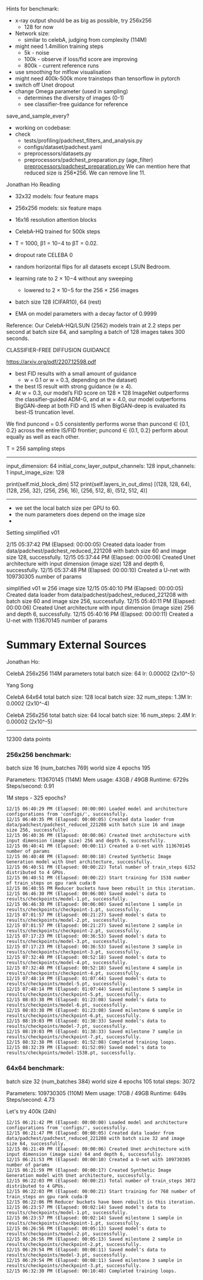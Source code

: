 Hints for benchmark:
- x-ray output should be as big as possible, try 256x256
	- 128 for now
- Network size:
	- similar to celebA, judging from complexity (114M)
- might need 1.4million training steps
	- 5k - noise
	- 100k - observe if loss/fid score are improving
	- 800k - current reference runs
- use smoothing for mlflow visualisation
- might need 400k-500k more trainsteps than tensorflow in pytorch
- switch off Unet dropout
- change Omega parameter (used in sampling)
	- determines the diversity of images (0-1)
	- see classifier-free guidance for reference




save_and_sample_every?


- working on codebase:
- check 
	- tests/profiling/padchest_filters_and_analysis.py
	- configs/dataset/padchest.yaml
	- preprocessors/datasets.py
	- preprocessors/padchest_preparation.py (age_filter)
[preprocessors/padchest_preparation.py](https://github.com/1QB-Information-Technologies/Diffusion-models/pull/618/files/f15e39b857459bf0b4a1bdba40f7a96c44b9d945#diff-c5427a6920793ec2a6438735cbac8b19b0ac2d27c4fad0319b29ae7b396b390a "preprocessors/padchest_preparation.py")
We can mention here that reduced size is 256*256.
We can remove line 11.




Jonathan Ho Reading

- 32x32 models: four feature maps
- 256x256 models: six feature maps
- 16x16 resolution attention blocks
- CelebA-HQ trained for 500k steps

- T = 1000, β1 = 10−4 to βT = 0.02.
- dropout rate CELEBA 0
- random horizontal flips for all datasets except LSUN Bedroom.
- learning rate to 2 × 10−4 without any sweeping
	- lowered to 2 × 10−5 for the 256 × 256 images

- batch size 128 (CIFAR10), 64 (rest) 
- EMA on model parameters with a decay factor of 0.9999

Reference:
Our CelebA-HQ/LSUN (2562) models train at 2.2 steps per second at batch size 64, and sampling a batch of 128 images takes 300 seconds.

CLASSIFIER-FREE DIFFUSION GUIDANCE

https://arxiv.org/pdf/2207.12598.pdf
- best FID results with a small amount of guidance 
	- w = 0.1 or w = 0.3, depending on the dataset)
- the best IS result with strong guidance (w ≥ 4). 
- At w = 0.3, our model’s FID score on 128 × 128 ImageNet outperforms the classifier-guided ADM-G, and at w = 4.0, our model outperforms BigGAN-deep at both FID and IS when BigGAN-deep is evaluated its best-IS truncation level.

We find puncond = 0.5 consistently performs worse than puncond ∈ {0.1, 0.2} across the entire IS/FID frontier; puncond ∈ {0.1, 0.2} perform about equally as well as each other.

T = 256 sampling steps


------------------------

input_dimension: 64
initial_conv_layer_output_channels: 128
input_channels: 1
input_image_size: 128

print(self.mid_block_dim)
512
print(self.layers_in_out_dims)
[(128, 128, 64), (128, 256, 32), (256, 256, 16), (256, 512, 8), (512, 512, 4)]


-------------------
- we set the local batch size per GPU to 60.
- the num parameters does depend on the image size
- 


Setting simplified v01

2/15 05:37:42 PM (Elapsed: 00:00:05) Created data loader from data/padchest/padchest_reduced_221208 with batch size 60 and image size 128, successfully.
12/15 05:37:44 PM (Elapsed: 00:00:06) Created Unet architecture with input dimension (image size) 128 and depth 6, successfully.
12/15 05:37:48 PM (Elapsed: 00:00:10) Created a U-net with 109730305 number of params

simplified v01 w 256 image size
12/15 05:40:10 PM (Elapsed: 00:00:05) Created data loader from data/padchest/padchest_reduced_221208 with batch size 60 and image size 256, successfully.
12/15 05:40:11 PM (Elapsed: 00:00:06) Created Unet architecture with input dimension (image size) 256 and depth 6, successfully.
12/15 05:40:16 PM (Elapsed: 00:00:11) Created a U-net with 113670145 number of params


# Summary External Sources

Jonathan Ho:

CelebA 256x256
114M parameters
total batch size: 64 
lr: 0.00002 (2x10^-5)


Yang Song

CelebA 64x64
total batch size: 128
local batch size: 32
num_steps: 1.3M
lr: 0.0002 (2x10^-4)

CelebA 256x256
total batch size: 64
local batch size: 16
num_steps: 2.4M
lr: 0.00002 (2x10^-5)


----
12300 data points


### 256x256 benchmark:
batch size 16
(num_batches 769)
world size 4
epochs 195


Parameters: 113670145 (114M)
Mem usage: 43GB / 49GB
Runtime: 6729s
Steps/second: 0.91

1M steps - 325 epochs?


	12/15 06:40:29 PM (Elapsed: 00:00:00) Loaded model and architecture configurations from 'configs/', successfully.
	12/15 06:40:35 PM (Elapsed: 00:00:05) Created data loader from data/padchest/padchest_reduced_221208 with batch size 16 and image size 256, successfully.
	12/15 06:40:36 PM (Elapsed: 00:00:06) Created Unet architecture with input dimension (image size) 256 and depth 6, successfully.
	12/15 06:40:41 PM (Elapsed: 00:00:11) Created a U-net with 113670145 number of params
	12/15 06:40:48 PM (Elapsed: 00:00:18) Created Synthetic Image Generation model with Unet architecture, successfully.
	12/15 06:40:51 PM (Elapsed: 00:00:22) Total number of train_steps 6152 distributed to 4 GPUs.
	12/15 06:40:51 PM (Elapsed: 00:00:22) Start training for 1538 number of train_steps on gpu rank cuda:0
	12/15 06:40:55 PM Reducer buckets have been rebuilt in this iteration.
	12/15 06:46:30 PM (Elapsed: 00:06:00) Saved model's data to results/checkpoints/model-1.pt, successfully.
	12/15 06:46:30 PM (Elapsed: 00:06:00) Saved milestone 1 sample in results/checkpoints/checkpoint-1.pt, successfully.
	12/15 07:01:57 PM (Elapsed: 00:21:27) Saved model's data to results/checkpoints/model-2.pt, successfully.
	12/15 07:01:57 PM (Elapsed: 00:21:27) Saved milestone 2 sample in results/checkpoints/checkpoint-2.pt, successfully.
	12/15 07:17:23 PM (Elapsed: 00:36:53) Saved model's data to results/checkpoints/model-3.pt, successfully.
	12/15 07:17:23 PM (Elapsed: 00:36:53) Saved milestone 3 sample in results/checkpoints/checkpoint-3.pt, successfully.
	12/15 07:32:48 PM (Elapsed: 00:52:18) Saved model's data to results/checkpoints/model-4.pt, successfully.
	12/15 07:32:48 PM (Elapsed: 00:52:18) Saved milestone 4 sample in results/checkpoints/checkpoint-4.pt, successfully.
	12/15 07:48:14 PM (Elapsed: 01:07:44) Saved model's data to results/checkpoints/model-5.pt, successfully.
	12/15 07:48:14 PM (Elapsed: 01:07:44) Saved milestone 5 sample in results/checkpoints/checkpoint-5.pt, successfully.
	12/15 08:03:38 PM (Elapsed: 01:23:08) Saved model's data to results/checkpoints/model-6.pt, successfully.
	12/15 08:03:38 PM (Elapsed: 01:23:08) Saved milestone 6 sample in results/checkpoints/checkpoint-6.pt, successfully.
	12/15 08:19:03 PM (Elapsed: 01:38:33) Saved model's data to results/checkpoints/model-7.pt, successfully.
	12/15 08:19:03 PM (Elapsed: 01:38:33) Saved milestone 7 sample in results/checkpoints/checkpoint-7.pt, successfully.
	12/15 08:32:38 PM (Elapsed: 01:52:08) Completed training loops.
	12/15 08:32:39 PM (Elapsed: 01:52:09) Saved model's data to results/checkpoints/model-1538.pt, successfully.

### 64x64 benchmark:
batch size 32
(num_batches 384)
world size 4
epochs 105
total steps: 3072

Parameters: 109730305 (110M)
Mem usage: 17GB / 49GB
Runtime: 649s
Steps/second: 4.73

Let's try 400k (24h)



	12/15 06:21:42 PM (Elapsed: 00:00:00) Loaded model and architecture configurations from 'configs/', successfully.
	12/15 06:21:47 PM (Elapsed: 00:00:05) Created data loader from data/padchest/padchest_reduced_221208 with batch size 32 and image size 64, successfully.
	12/15 06:21:49 PM (Elapsed: 00:00:06) Created Unet architecture with input dimension (image size) 64 and depth 6, successfully.
	12/15 06:21:53 PM (Elapsed: 00:00:10) Created a U-net with 109730305 number of params
	12/15 06:21:59 PM (Elapsed: 00:00:17) Created Synthetic Image Generation model with Unet architecture, successfully.
	12/15 06:22:03 PM (Elapsed: 00:00:21) Total number of train_steps 3072 distributed to 4 GPUs.
	12/15 06:22:03 PM (Elapsed: 00:00:21) Start training for 768 number of train_steps on gpu rank cuda:0
	12/15 06:22:06 PM Reducer buckets have been rebuilt in this iteration.
	12/15 06:23:57 PM (Elapsed: 00:02:14) Saved model's data to results/checkpoints/model-1.pt, successfully.
	12/15 06:23:57 PM (Elapsed: 00:02:14) Saved milestone 1 sample in results/checkpoints/checkpoint-1.pt, successfully.
	12/15 06:26:56 PM (Elapsed: 00:05:13) Saved model's data to results/checkpoints/model-2.pt, successfully.
	12/15 06:26:56 PM (Elapsed: 00:05:13) Saved milestone 2 sample in results/checkpoints/checkpoint-2.pt, successfully.
	12/15 06:29:54 PM (Elapsed: 00:08:11) Saved model's data to results/checkpoints/model-3.pt, successfully.
	12/15 06:29:54 PM (Elapsed: 00:08:11) Saved milestone 3 sample in results/checkpoints/checkpoint-3.pt, successfully.
	12/15 06:32:30 PM (Elapsed: 00:10:48) Completed training loops.